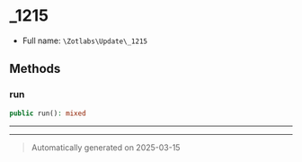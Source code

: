 
# _1215





* Full name: `\Zotlabs\Update\_1215`




## Methods


### run



```php
public run(): mixed
```












***


***
> Automatically generated on 2025-03-15
